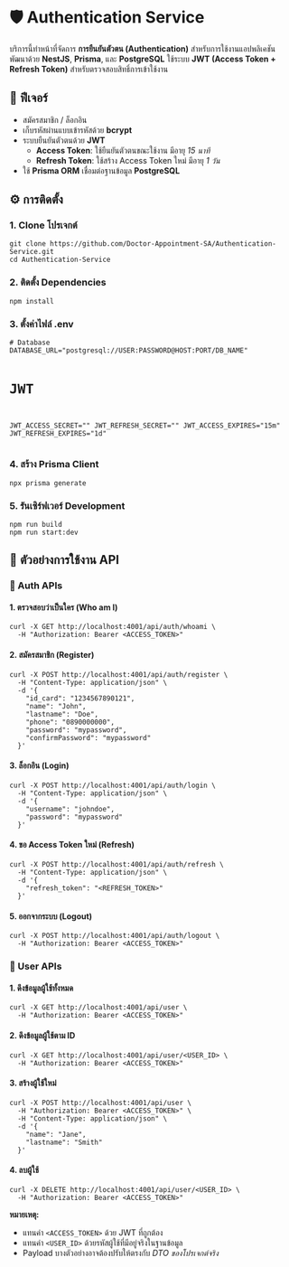   <h1>🛡️ Authentication Service</h1>
  <p>
    บริการนี้ทำหน้าที่จัดการ <strong>การยืนยันตัวตน (Authentication)</strong> สำหรับการใช้งานแอปพลิเคชัน  
    พัฒนาด้วย <strong>NestJS</strong>, <strong>Prisma</strong>, และ <strong>PostgreSQL</strong>  
    ใช้ระบบ <strong>JWT (Access Token + Refresh Token)</strong> สำหรับตรวจสอบสิทธิ์การเข้าใช้งาน
  </p>

  <h2>🚀 ฟีเจอร์</h2>
  <ul>
    <li>สมัครสมาชิก / ล็อกอิน</li>
    <li>เก็บรหัสผ่านแบบเข้ารหัสด้วย <strong>bcrypt</strong></li>
    <li>
      ระบบยืนยันตัวตนด้วย <strong>JWT</strong>
      <ul>
        <li><strong>Access Token</strong>: ใช้ยืนยันตัวตนขณะใช้งาน มีอายุ <em>15 นาที</em></li>
        <li><strong>Refresh Token</strong>: ใช้สร้าง Access Token ใหม่ มีอายุ <em>1 วัน</em></li>
      </ul>
    </li>
    <li>ใช้ <strong>Prisma ORM</strong> เชื่อมต่อฐานข้อมูล <strong>PostgreSQL</strong></li>
  </ul>

  <h2>⚙️ การติดตั้ง</h2>
  <h3>1. Clone โปรเจกต์</h3>
  <pre><code>git clone https://github.com/Doctor-Appointment-SA/Authentication-Service.git
cd Authentication-Service</code></pre>

  <h3>2. ติดตั้ง Dependencies</h3>
  <pre><code>npm install</code></pre>

  <h3>3. ตั้งค่าไฟล์ .env</h3>
  <pre><code># Database
DATABASE_URL="postgresql://USER:PASSWORD@HOST:PORT/DB_NAME"

# JWT
JWT_ACCESS_SECRET=""
JWT_REFRESH_SECRET=""
JWT_ACCESS_EXPIRES="15m"
JWT_REFRESH_EXPIRES="1d"</code></pre>

  <h3>4. สร้าง Prisma Client</h3>
  <pre><code>npx prisma generate</code></pre>

  <h3>5. รันเซิร์ฟเวอร์ Development</h3>
  <pre><code>npm run build
npm run start:dev</code></pre>

  <h2>📡 ตัวอย่างการใช้งาน API</h2>

  <h3>🔑 Auth APIs</h3>

  <h4>1. ตรวจสอบว่าเป็นใคร (Who am I)</h4>
  <pre><code>curl -X GET http://localhost:4001/api/auth/whoami \
  -H "Authorization: Bearer &lt;ACCESS_TOKEN&gt;"</code></pre>

  <h4>2. สมัครสมาชิก (Register)</h4>
  <pre><code>curl -X POST http://localhost:4001/api/auth/register \
  -H "Content-Type: application/json" \
  -d '{
    "id_card": "1234567890121",
    "name": "John",
    "lastname": "Doe",
    "phone": "0890000000",
    "password": "mypassword",
    "confirmPassword": "mypassword"
  }'</code></pre>

  <h4>3. ล็อกอิน (Login)</h4>
  <pre><code>curl -X POST http://localhost:4001/api/auth/login \
  -H "Content-Type: application/json" \
  -d '{
    "username": "johndoe",
    "password": "mypassword"
  }'</code></pre>

  <h4>4. ขอ Access Token ใหม่ (Refresh)</h4>
  <pre><code>curl -X POST http://localhost:4001/api/auth/refresh \
  -H "Content-Type: application/json" \
  -d '{
    "refresh_token": "&lt;REFRESH_TOKEN&gt;"
  }'</code></pre>

  <h4>5. ออกจากระบบ (Logout)</h4>
  <pre><code>curl -X POST http://localhost:4001/api/auth/logout \
  -H "Authorization: Bearer &lt;ACCESS_TOKEN&gt;"</code></pre>

  <h3>👤 User APIs</h3>

  <h4>1. ดึงข้อมูลผู้ใช้ทั้งหมด</h4>
  <pre><code>curl -X GET http://localhost:4001/api/user \
  -H "Authorization: Bearer &lt;ACCESS_TOKEN&gt;"</code></pre>

  <h4>2. ดึงข้อมูลผู้ใช้ตาม ID</h4>
  <pre><code>curl -X GET http://localhost:4001/api/user/&lt;USER_ID&gt; \
  -H "Authorization: Bearer &lt;ACCESS_TOKEN&gt;"</code></pre>

  <h4>3. สร้างผู้ใช้ใหม่</h4>
  <pre><code>curl -X POST http://localhost:4001/api/user \
  -H "Authorization: Bearer &lt;ACCESS_TOKEN&gt;" \
  -H "Content-Type: application/json" \
  -d '{
    "name": "Jane",
    "lastname": "Smith"
  }'</code></pre>

  <h4>4. ลบผู้ใช้</h4>
  <pre><code>curl -X DELETE http://localhost:4001/api/user/&lt;USER_ID&gt; \
  -H "Authorization: Bearer &lt;ACCESS_TOKEN&gt;"</code></pre>

  <div class="note">
    <strong>หมายเหตุ:</strong>
    <ul>
      <li>แทนค่า <code>&lt;ACCESS_TOKEN&gt;</code> ด้วย JWT ที่ถูกต้อง</li>
      <li>แทนค่า <code>&lt;USER_ID&gt;</code> ด้วยรหัสผู้ใช้ที่มีอยู่จริงในฐานข้อมูล</li>
      <li>Payload บางตัวอย่างอาจต้องปรับให้ตรงกับ <em>DTO ของโปรเจกต์จริง</em></li>
    </ul>
  </div>